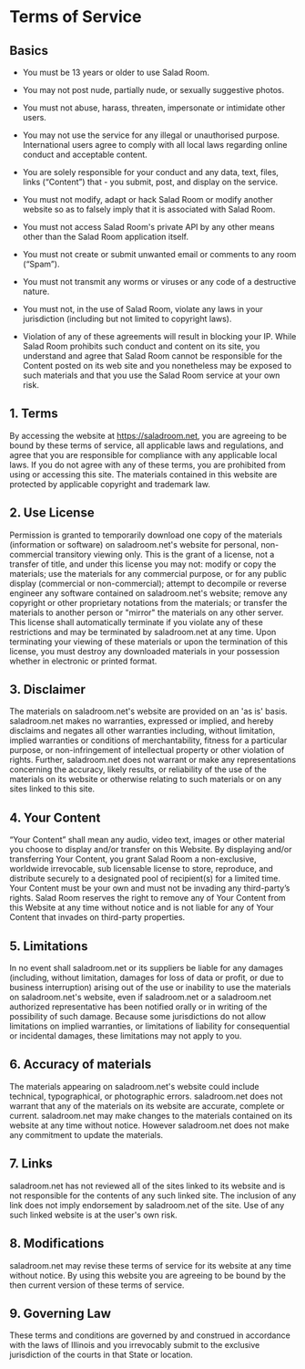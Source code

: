 # Terms of Service

## Basics
- You must be 13 years or older to use Salad Room.
- You may not post nude, partially nude, or sexually suggestive photos.
- You must not abuse, harass, threaten, impersonate or intimidate other users.
- You may not use the service for any illegal or unauthorised purpose. International users agree to comply with all local laws regarding online conduct and acceptable content.
- You are solely responsible for your conduct and any data, text, files, links (“Content”) that - you submit, post, and display on the service.

- You must not modify, adapt or hack Salad Room or modify another website so as to falsely imply that it is associated with Salad Room.
- You must not access Salad Room's private API by any other means other than the Salad Room application itself.
- You must not create or submit unwanted email or comments to any room (“Spam”).
- You must not transmit any worms or viruses or any code of a destructive nature.
- You must not, in the use of Salad Room, violate any laws in your jurisdiction (including but not limited to copyright laws).
- Violation of any of these agreements will result in blocking your IP. While Salad Room prohibits such conduct and content on its site, you understand and agree that Salad Room cannot be responsible for the Content posted on its web site and you nonetheless may be exposed to such materials and that you use the Salad Room service at your own risk.

## 1. Terms
By accessing the website at https://saladroom.net, you are agreeing to be bound by these terms of service, all applicable laws and regulations, and agree that you are responsible for compliance with any applicable local laws. If you do not agree with any of these terms, you are prohibited from using or accessing this site. The materials contained in this website are protected by applicable copyright and trademark law.

## 2. Use License
Permission is granted to temporarily download one copy of the materials (information or software) on saladroom.net's website for personal, non-commercial transitory viewing only. This is the grant of a license, not a transfer of title, and under this license you may not:
modify or copy the materials;
use the materials for any commercial purpose, or for any public display (commercial or non-commercial);
attempt to decompile or reverse engineer any software contained on saladroom.net's website;
remove any copyright or other proprietary notations from the materials; or
transfer the materials to another person or "mirror" the materials on any other server.
This license shall automatically terminate if you violate any of these restrictions and may be terminated by saladroom.net at any time. Upon terminating your viewing of these materials or upon the termination of this license, you must destroy any downloaded materials in your possession whether in electronic or printed format.

## 3. Disclaimer
The materials on saladroom.net's website are provided on an 'as is' basis. saladroom.net makes no warranties, expressed or implied, and hereby disclaims and negates all other warranties including, without limitation, implied warranties or conditions of merchantability, fitness for a particular purpose, or non-infringement of intellectual property or other violation of rights.
Further, saladroom.net does not warrant or make any representations concerning the accuracy, likely results, or reliability of the use of the materials on its website or otherwise relating to such materials or on any sites linked to this site.

## 4. Your Content
“Your Content” shall mean any audio, video text, images or other material you choose to display and/or transfer on this Website. By displaying and/or transferring Your Content, you grant Salad Room a non-exclusive, worldwide irrevocable, sub licensable license to store, reproduce, and distribute securely to a designated pool of recipient(s) for a limited time.
Your Content must be your own and must not be invading any third-party’s rights. Salad Room reserves the right to remove any of Your Content from this Website at any time without notice and is not liable for any of Your Content that invades on third-party properties.

## 5. Limitations
In no event shall saladroom.net or its suppliers be liable for any damages (including, without limitation, damages for loss of data or profit, or due to business interruption) arising out of the use or inability to use the materials on saladroom.net's website, even if saladroom.net or a saladroom.net authorized representative has been notified orally or in writing of the possibility of such damage. Because some jurisdictions do not allow limitations on implied warranties, or limitations of liability for consequential or incidental damages, these limitations may not apply to you.

## 6. Accuracy of materials
The materials appearing on saladroom.net's website could include technical, typographical, or photographic errors. saladroom.net does not warrant that any of the materials on its website are accurate, complete or current. saladroom.net may make changes to the materials contained on its website at any time without notice. However saladroom.net does not make any commitment to update the materials.

## 7. Links
saladroom.net has not reviewed all of the sites linked to its website and is not responsible for the contents of any such linked site. The inclusion of any link does not imply endorsement by saladroom.net of the site. Use of any such linked website is at the user's own risk.

## 8. Modifications
saladroom.net may revise these terms of service for its website at any time without notice. By using this website you are agreeing to be bound by the then current version of these terms of service.

## 9. Governing Law
These terms and conditions are governed by and construed in accordance with the laws of Illinois and you irrevocably submit to the exclusive jurisdiction of the courts in that State or location.
